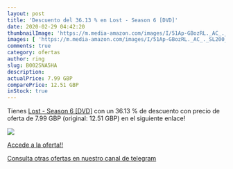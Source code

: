 ```yaml
---
layout: post
title: 'Descuento del 36.13 % en Lost - Season 6 [DVD]'
date: 2020-02-29 04:42:20
thumbnailImage: 'https://m.media-amazon.com/images/I/51Ap-GBozRL._AC_._SL200_.jpg'
images: [ 'https://m.media-amazon.com/images/I/51Ap-GBozRL._AC_._SL200_.jpg' ]
comments: true
category: ofertas
author: ring
slug: B002SNA5HA
description:
actualPrice: 7.99 GBP
comparePrice: 12.51 GBP
inStock: true
---
```


Tienes [Lost - Season 6 [DVD]](https://www.amazon.com/dp/B002SNA5HA/?tag=redken08-20) con un 36.13 % de descuento con precio de oferta de 7.99 GBP (original: 12.51 GBP) en el siguiente enlace!

[![](https://m.media-amazon.com/images/I/51Ap-GBozRL._AC_._SL200_.jpg)](https://www.amazon.com/dp/B002SNA5HA/?tag=redken08-20)

[Accede a la oferta!!](https://www.amazon.com/dp/B002SNA5HA/?tag=redken08-20)

[Consulta otras ofertas en nuestro canal de telegram](https://t.me/s/ofertas25)
